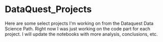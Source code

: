 # DataQuest_Projects
Here are some select projects I'm working on from the Dataquest Data Science Path.  Right now I was just working on the code part for each project.  I will update the notebooks with more analysis, conclusions, etc.
